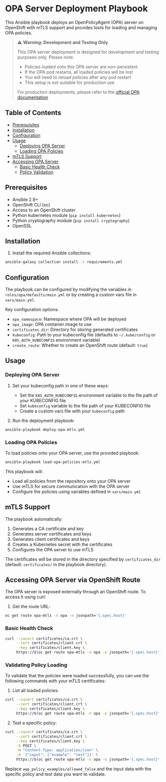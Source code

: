 # OPA Server Deployment Playbook

This Ansible playbook deploys an OpenPolicyAgent (OPA) server on OpenShift with mTLS support and provides tools for loading and managing OPA policies.

> ⚠️ **Warning: Development and Testing Only**
> 
> This OPA server deployment is designed for development and testing purposes only. Please note:
> - Policies loaded onto this OPA server are non-persistent
> - If the OPA pod restarts, all loaded policies will be lost
> - You will need to reload policies after any pod restart
> - This setup is not suitable for production use
> 
> For production deployments, please refer to the [official OPA documentation](https://www.openpolicyagent.org/docs/latest/deployment/)

## Table of Contents

- [Prerequisites](#prerequisites)
- [Installation](#installation)
- [Configuration](#configuration)
- [Usage](#usage)
  - [Deploying OPA Server](#deploying-opa-server)
  - [Loading OPA Policies](#loading-opa-policies)
- [mTLS Support](#mtls-support)
- [Accessing OPA Server](#accessing-opa-server-via-openshift-route)
  - [Basic Health Check](#basic-health-check)
  - [Policy Validation](#validating-policy-loading)

## Prerequisites

- Ansible 2.9+
- OpenShift CLI (oc)
- Access to an OpenShift cluster
- Python kubernetes module (`pip install kubernetes`)
- Python cryptography module (`pip install cryptography`)
- OpenSSL

## Installation

1. Install the required Ansible collections:

```bash
ansible-galaxy collection install -r requirements.yml
```

## Configuration

The playbook can be configured by modifying the variables in `roles/opa/defaults/main.yml` or by creating a custom vars file in `vars/main.yml`.

Key configuration options:

- `opa_namespace`: Namespace where OPA will be deployed
- `opa_image`: OPA container image to use
- `certificates_dir`: Directory for storing generated certificates
- `kubeconfig`: Path to your kubeconfig file (defaults to `~/.kube/config` or `K8S_AUTH_KUBECONFIG` environment variable)
- `create_route`: Whether to create an OpenShift route (default: `true`)

## Usage

### Deploying OPA Server

1. Set your kubeconfig path in one of these ways:
   - Set the `K8S_AUTH_KUBECONFIG` environment variable to the file path of your KUBECONFIG file
   - Set `kubeconfig` variable to the file path of your KUBECONFIG file
   - Create a custom vars file with your `kubeconfig` path

2. Run the deployment playbook:

```bash
ansible-playbook deploy-opa-mtls.yml
```

### Loading OPA Policies

To load policies onto your OPA server, use the provided playbook:

```bash
ansible-playbook load-opa-policies-mtls.yml
```

This playbook will:
- Load all policies from the repository onto your OPA server
- Use mTLS for secure communication with the OPA server
- Configure the policies using variables defined in `vars/main.yml`

## mTLS Support

The playbook automatically:

1. Generates a CA certificate and key
2. Generates server certificates and keys
3. Generates client certificates and keys
4. Creates a Kubernetes secret with the certificates
5. Configures the OPA server to use mTLS

The certificates will be stored in the directory specified by `certificates_dir` (default: `certificates/` in the playbook directory).

## Accessing OPA Server via OpenShift Route

The OPA server is exposed externally through an OpenShift route. To access it using curl:

1. Get the route URL:
```bash
oc get route opa-mtls -n opa -o jsonpath='{.spec.host}'
```

### Basic Health Check

```bash
curl --cacert certificates/ca.crt \
     --cert certificates/client.crt \
     --key certificates/client.key \
     https://$(oc get route opa-mtls -n opa -o jsonpath='{.spec.host}')/health
```

### Validating Policy Loading

To validate that the policies were loaded successfully, you can use the following commands with your mTLS certificates:

1. List all loaded policies:
```bash
curl --cacert certificates/ca.crt \
     --cert certificates/client.crt \
     --key certificates/client.key \
     https://$(oc get route opa-mtls -n opa -o jsonpath='{.spec.host}')/v1/policies | jq
```

2. Test a specific policy:
```bash
curl --cacert certificates/ca.crt \
     --cert certificates/client.crt \
     --key certificates/client.key \
     -X POST \
     -H "Content-Type: application/json" \
     -d '{"input": {"example": "test"}}' \
     https://$(oc get route opa-mtls -n opa -o jsonpath='{.spec.host}')/v1/data/aap_policy_examples/allowed_false
```

Replace `aap_policy_examples/allowed_false` and the input data with the specific policy and test data you want to validate.
